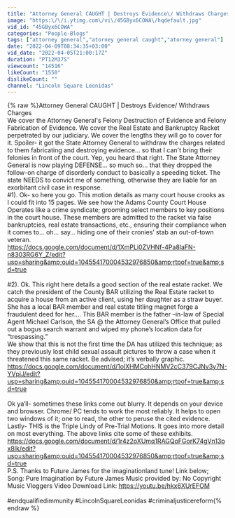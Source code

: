 ```yaml
---
title: "Attorney General CAUGHT | Destroys Evidence\/ Withdraws Charges"
image: "https:\/\/i.ytimg.com\/vi\/45GByx6COWA\/hqdefault.jpg"
vid_id: "45GByx6COWA"
categories: "People-Blogs"
tags: ["attorney general","atorney general caught","atorney general"]
date: "2022-04-09T08:34:35+03:00"
vid_date: "2022-04-05T21:00:17Z"
duration: "PT12M37S"
viewcount: "14516"
likeCount: "1550"
dislikeCount: ""
channel: "Lincoln Square Leonidas"
---
```

{% raw %}Attorney General CAUGHT | Destroys Evidence/ Withdraws Charges<br />We cover the Attorney General's Felony Destruction of Evidence and Felony Fabrication of Evidence. We cover the Real Estate and Bankruptcy Racket perpetrated by our judiciary. We cover the lengths they will go to cover for it. Spoiler- it got the State Attorney General to withdraw the charges related to them fabricating and destroying evidence... so that I can't bring their felonies in front of the court. Yep, you heard that right. The State Attorney General is now playing DEFENSE... so much so... that they dropped the follow-on charge of disorderly conduct to basically a speeding ticket. The state NEEDS to convict me of something, otherwise they are liable for an exorbitant civil case in response.<br />#1). Ok- so here you go.  This motion details as many court house crooks as I could fit into 15 pages.  We see how the Adams County Court House Operates like a crime syndicate; grooming select members to key positions in the court house.  These members are admitted to the racket via false bankruptcies, real estate transactions, etc., ensuring their compliance when it comes to… oh… say… hiding one of their cronies’ stab an out-of-town veteran.<br /><a rel="nofollow" target="blank" href="https://docs.google.com/document/d/1XmPLi0ZVHNf-4Pa8laFN-n8303RG6Y_Z/edit?usp=sharing&amp;ouid=104554170004532976850&amp;rtpof=true&amp;sd=true">https://docs.google.com/document/d/1XmPLi0ZVHNf-4Pa8laFN-n8303RG6Y_Z/edit?usp=sharing&amp;ouid=104554170004532976850&amp;rtpof=true&amp;sd=true</a><br /><br />#2).  Ok.  This right here details a good section of the real estate racket.  We catch the president of the County BAR utilizing the Real Estate racket to acquire a house from an active client, using her daughter as a straw buyer.  She has a local BAR member and real estate titling magnet forge a fraudulent deed for her…. This BAR member is the father –in-law of Special Agent Michael Carlson, the SA @ the Attorney General’s Office that pulled out a bogus search warrant and wiped my phone’s location data for “trespassing.”  <br />We show that this is not the first time the DA has utilized this technique; as they previously lost child sexual assault pictures to throw a case when it threatened this same racket.  Be advised; it’s verbally graphic.<br /><a rel="nofollow" target="blank" href="https://docs.google.com/document/d/1olXHMCohHNMV2cC379CJNv3y7N-YVpiJ/edit?usp=sharing&amp;ouid=104554170004532976850&amp;rtpof=true&amp;sd=true">https://docs.google.com/document/d/1olXHMCohHNMV2cC379CJNv3y7N-YVpiJ/edit?usp=sharing&amp;ouid=104554170004532976850&amp;rtpof=true&amp;sd=true</a><br /><br />Ok ya’ll- sometimes these links come out blurry.  It depends on your device and browser.  Chrome/ PC tends to work the most reliably.  It helps to open two windows of it; one to read, the other to peruse the cited evidence.  <br />Lastly- THIS is the Triple Lindy of Pre-Trial Motions.  It goes into more detail on most everything.  The above links cite some of these exhibits.<br /><a rel="nofollow" target="blank" href="https://docs.google.com/document/d/1r4z2oXUmq1RAGQoFGorK74gVn13px8Ik/edit?usp=sharing&amp;ouid=104554170004532976850&amp;rtpof=true&amp;sd=true">https://docs.google.com/document/d/1r4z2oXUmq1RAGQoFGorK74gVn13px8Ik/edit?usp=sharing&amp;ouid=104554170004532976850&amp;rtpof=true&amp;sd=true</a><br />P.S.  Thanks to Future James for the imaginationland tune!  Link below;<br />Song: Pure Imagination by Future James Music provided by: No Copyright Music Vloggers Video Download Link: <a rel="nofollow" target="blank" href="https://youtu.be/hkx6XUrEFOM">https://youtu.be/hkx6XUrEFOM</a><br /><br />#endqualifiedimmunity #LincolnSquareLeonidas #criminaljusticereform{% endraw %}
